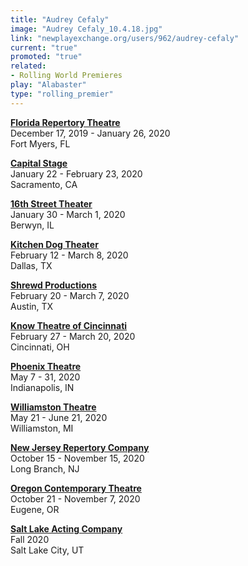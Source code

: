 ```yaml
---
title: "Audrey Cefaly"
image: "Audrey Cefaly_10.4.18.jpg"
link: "newplayexchange.org/users/962/audrey-cefaly"
current: "true"
promoted: "true"
related:
- Rolling World Premieres
play: "Alabaster"
type: "rolling_premier"
---
```


[**Florida Repertory Theatre**](https://www.floridarep.org/the-season/alabaster/)\
December 17, 2019 - January 26, 2020\
Fort Myers, FL

[**Capital Stage**](https://capstage.org/alabaster/)\
January 22 - February 23, 2020\
Sacramento, CA

[**16th Street Theater**](https://16thstreettheater.org/season-thirteen-2020/)\
January 30 - March 1, 2020\
Berwyn, IL

[**Kitchen Dog Theater**](https://www.kitchendogtheater.org/alabaster)\
February 12 - March 8, 2020\
Dallas, TX

[**Shrewd Productions**](http://www.shrewdproductions.com/home)\
February 20 - March 7, 2020\
Austin, TX

[**Know Theatre of Cincinnati**](https://knowtheatre.com/season-22/alabaster/)\
February 27 - March 20, 2020\
Cincinnati, OH

[**Phoenix Theatre**](https://www.phoenixtheatre.org/201920-phoenix-theatre-season/2020/3/1/alabaster)\
May 7 - 31, 2020\
Indianapolis, IN

[**Williamston Theatre**](http://www.williamstontheatre.org/alabaster)\
May 21 - June 21, 2020\
Williamston, MI

[**New Jersey Repertory Company**](http://www.njrep.org/index.htm)\
October 15 - November 15, 2020\
Long Branch, NJ

[**Oregon Contemporary Theatre**](https://www.octheatre.org/)\
October 21 - November 7, 2020\
Eugene, OR

[**Salt Lake Acting Company**](https://www.saltlakeactingcompany.org/)\
Fall 2020\
Salt Lake City, UT
